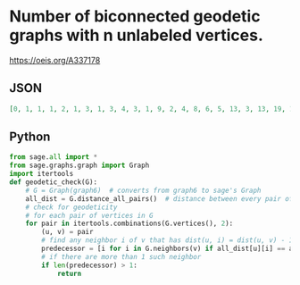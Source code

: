 # Number of biconnected geodetic graphs with n unlabeled vertices\.
https://oeis.org/A337178
## JSON
```JSON
[0, 1, 1, 1, 2, 1, 3, 1, 3, 4, 3, 1, 9, 2, 4, 8, 6, 5, 13, 3, 13, 19, 11, 3, 32]
```
## Python
```Python
from sage.all import *
from sage.graphs.graph import Graph
import itertools
def geodetic_check(G):
    # G = Graph(graph6)  # converts from graph6 to sage's Graph
    all_dist = G.distance_all_pairs()  # distance between every pair of vertices
    # check for geodeticity
    # for each pair of vertices in G
    for pair in itertools.combinations(G.vertices(), 2):
        (u, v) = pair
        # find any neighbor i of v that has dist(u, i) = dist(u, v) - 1 excluding u
        predecessor = [i for i in G.neighbors(v) if all_dist[u][i] == all_dist[u][v] - 1 and i != u]
        # if there are more than 1 such neighbor
        if len(predecessor) > 1:
            return
```

